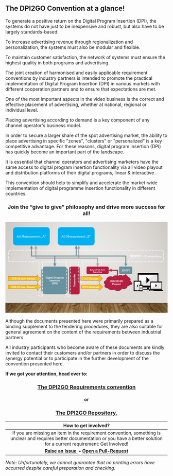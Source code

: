 ## The DPI2GO Convention at a glance! 

To generate a positive return on the Digital Program Insertion (DPI), the systems do not have just to be inexpensive and robust, but also have to be largely standards-based.

To increase advertising revenue through regionalization and personalization, the systems must also be modular and flexible. 

To maintain customer satisfaction, the network of systems must ensure the highest quality in both programs and advertising.

The joint creation of harmonised and easily applicable requirement conventions by industry partners is intended to promote the practical implementation of Digital Program Insertion (DPI) in various markets with different cooperation partners and to ensure that expectations are met.

One of the most important aspects in the video business is the correct and effective placement of advertising, whether at national, regional or individual level. 

Placing advertising according to demand is a key component of any channel operator's business model. 

In order to secure a larger share of the spot advertising market, the ability to place advertising in specific "zones", "clusters" or "personalized" is a key competitive advantage. For these reasons, digital program insertion (DPI) has quickly become an important part of the landscape. 

It is essential that channel operators and advertising marketers have the same access to digital program insertion functionality via all video playout and distribution platforms of their digital programs, linear & interactive . 

This convention should help to simplify and accelerate the market-wide implementation of digital programme insertion functionality in different countries. 

<h3 align="center">Join the “give to give” philosophy and drive more success for all!</h3>

![DPI Landscape](DPI2GO-Overview.jpg)

Although the documents presented here were primarily prepared as a binding supplement to the tendering procedures, they are also suitable for general agreement on the content of the requirements between industrial partners.

All industry participants who become aware of these documents are kindly invited to contact their customers and/or partners in order to discuss the synergy potential or to participate in the further development of the convention presented here.

**If we got your attention, head over to:** 
  <h3 align="center"><a href="https://github.com/dpi2go/dpi2go.github.io/blob/master/DPI2GO%20Requirements%20Convention.md">The DPI2GO Requirements convention</a></h3>
  <h4 align="center">or</h4>
  <h3 align="center"><a href="https://github.com/dpi2go/dpi2go.github.io">The DPI2GO Repository.</a></h3>

|                     How to get involved?                     |
| :----------------------------------------------------------: |
| If you are missing an item in the requirement convention, something is unclear and requires better documentation or you have a better solution for a current requirement: Get Involved! |
| **<a href='https://github.com/dpi2go/dpi2go.github.io/issues' class='btn btn-primary'>Raise an Issue </a> • <a href='https://github.com/dpi2go/dpi2go.github.io/pulls' class='btn btn-primary'>Open a Pull-Request</a>** |

_Note: Unfortunately, we cannot guarantee that no printing errors have occurred despite careful preparation and checking._


